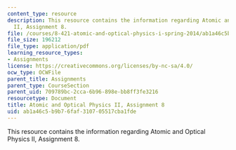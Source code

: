 ```yaml
---
content_type: resource
description: This resource contains the information regarding Atomic and Optical Physics
  II, Assignment 8.
file: /courses/8-421-atomic-and-optical-physics-i-spring-2014/ab1a46c5b9b76faf310705517cba1fde_MIT8_421S14_homeWork8.pdf
file_size: 196212
file_type: application/pdf
learning_resource_types:
- Assignments
license: https://creativecommons.org/licenses/by-nc-sa/4.0/
ocw_type: OCWFile
parent_title: Assignments
parent_type: CourseSection
parent_uid: 709789bc-2cca-6b96-898e-bb8ff3fe3216
resourcetype: Document
title: Atomic and Optical Physics II, Assignment 8
uid: ab1a46c5-b9b7-6faf-3107-05517cba1fde
---
```

This resource contains the information regarding Atomic and Optical Physics II, Assignment 8.